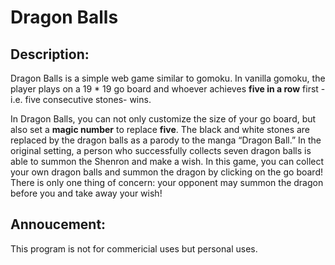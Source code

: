 # Dragon Balls
## Description: 
Dragon Balls is a simple web game similar to gomoku. In vanilla gomoku, the player plays on a 19 * 19 go board and whoever achieves **five in a row** first -i.e. five consecutive stones- wins. 

In Dragon Balls, you can not only customize the size of your go board, but also set a **magic number** to replace **five**. The black and white stones are replaced by the dragon balls as a parody to the manga “Dragon Ball.” In the original setting, a person who successfully collects seven dragon balls is able to summon the Shenron and make a wish. In this game, you can collect your own dragon balls and summon the dragon by clicking on the go board! There is only one thing of concern: your opponent may summon the dragon before you and take away your wish! 

## Annoucement:
This program is not for commericial uses but personal uses.
